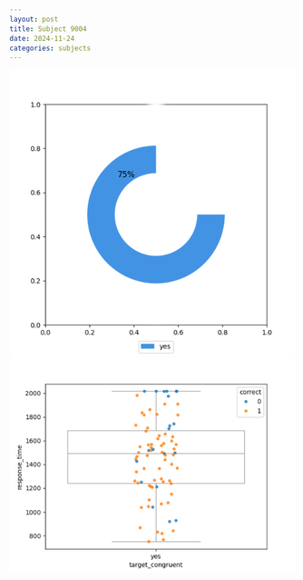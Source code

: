 ```yaml
---
layout: post
title: Subject 9004
date: 2024-11-24
categories: subjects
---
```


![](data/9004/run-25/9004_accuracy_target_congruence.png)
![](data/9004/run-25/9004_rt_congruence.png)
